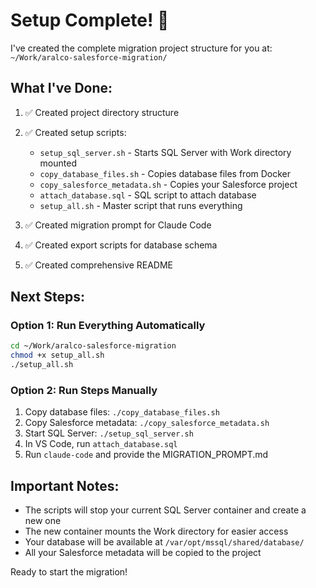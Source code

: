 # Setup Complete! 🎉

I've created the complete migration project structure for you at:
`~/Work/aralco-salesforce-migration/`

## What I've Done:

1. ✅ Created project directory structure
2. ✅ Created setup scripts:
   - `setup_sql_server.sh` - Starts SQL Server with Work directory mounted
   - `copy_database_files.sh` - Copies database files from Docker
   - `copy_salesforce_metadata.sh` - Copies your Salesforce project
   - `attach_database.sql` - SQL script to attach database
   - `setup_all.sh` - Master script that runs everything

3. ✅ Created migration prompt for Claude Code
4. ✅ Created export scripts for database schema
5. ✅ Created comprehensive README

## Next Steps:

### Option 1: Run Everything Automatically
```bash
cd ~/Work/aralco-salesforce-migration
chmod +x setup_all.sh
./setup_all.sh
```

### Option 2: Run Steps Manually
1. Copy database files: `./copy_database_files.sh`
2. Copy Salesforce metadata: `./copy_salesforce_metadata.sh`
3. Start SQL Server: `./setup_sql_server.sh`
4. In VS Code, run `attach_database.sql`
5. Run `claude-code` and provide the MIGRATION_PROMPT.md

## Important Notes:
- The scripts will stop your current SQL Server container and create a new one
- The new container mounts the Work directory for easier access
- Your database will be available at `/var/opt/mssql/shared/database/`
- All your Salesforce metadata will be copied to the project

Ready to start the migration!